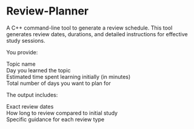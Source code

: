 # Review-Planner
A C++ command-line tool to generate a review schedule.
This tool generates review dates, durations, and detailed instructions for effective study sessions.

You provide:<br>

Topic name<br>
Day you learned the topic<br>
Estimated time spent learning initially (in minutes)<br>
Total number of days you want to plan for<br>

The output includes:<br>

Exact review dates<br>
How long to review compared to initial study<br>
Specific guidance for each review type<br>
